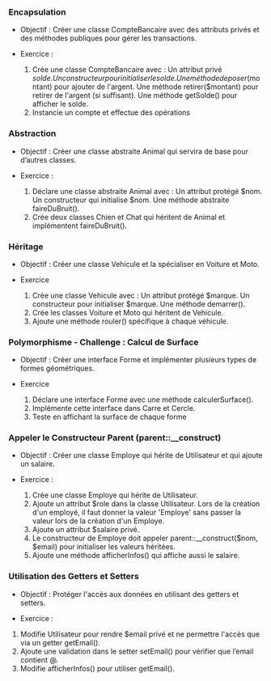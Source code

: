 ### Encapsulation
- Objectif :
Créer une classe CompteBancaire avec des attributs privés et des méthodes publiques pour gérer les transactions.

- Exercice :
    1. Crée une classe CompteBancaire avec :
        Un attribut privé $solde.
        Un constructeur pour initialiser le solde.
        Une méthode deposer($montant) pour ajouter de l'argent.
        Une méthode retirer($montant) pour retirer de l'argent (si suffisant).
        Une méthode getSolde() pour afficher le solde.
    2. Instancie un compte et effectue des opérations




### Abstraction
- Objectif :
Créer une classe abstraite Animal qui servira de base pour d’autres classes.

- Exercice :
    1. Déclare une classe abstraite Animal avec :
        Un attribut protégé $nom.
        Un constructeur qui initialise $nom.
        Une méthode abstraite faireDuBruit().
    2. Crée deux classes Chien et Chat qui héritent de Animal et implémentent faireDuBruit().





### Héritage
- Objectif :
Créer une classe Vehicule et la spécialiser en Voiture et Moto.

- Exercice
    1. Crée une classe Vehicule avec :
        Un attribut protégé $marque.
        Un constructeur pour initialiser $marque.
        Une méthode demarrer().
    2. Crée les classes Voiture et Moto qui héritent de Vehicule.
    3. Ajoute une méthode rouler() spécifique à chaque véhicule.





###  Polymorphisme - Challenge : Calcul de Surface
- Objectif :
Créer une interface Forme et implémenter plusieurs types de formes géométriques.

- Exercice
    1. Déclare une interface Forme avec une méthode calculerSurface().
    2. Implémente cette interface dans Carre et Cercle.
    3. Teste en affichant la surface de chaque forme





### Appeler le Constructeur Parent (parent::__construct)
- Objectif :
Créer une classe Employe qui hérite de Utilisateur et qui ajoute un salaire.

- Exercice :
    1. Crée une classe Employe qui hérite de Utilisateur.
    2. Ajoute un attribut $role dans la classe Utilisateur. Lors de la création d'un employé, il faut donner la valeur 'Employe' sans passer la valeur lors de la création d'un Employe.
    2. Ajoute un attribut $salaire privé.
    3. Le constructeur de Employe doit appeler parent::__construct($nom, $email) pour initialiser les valeurs héritées.
    4. Ajoute une méthode afficherInfos() qui affiche aussi le salaire.




### Utilisation des Getters et Setters
- Objectif :
Protéger l'accès aux données en utilisant des getters et setters.

- Exercice :
1. Modifie Utilisateur pour rendre $email privé et ne permettre l'accès que via un getter getEmail().
2. Ajoute une validation dans le setter setEmail() pour vérifier que l’email contient @.
3. Modifie afficherInfos() pour utiliser getEmail().






